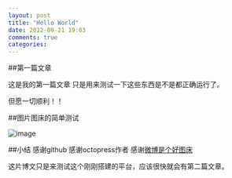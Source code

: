 ```yaml
---
layout: post
title: "Hello World"
date: 2012-09-21 19:03
comments: true
categories: 
---
```

##第一篇文章

这是我的第一篇文章 只是用来测试一下这些东西是不是都正确运行了。

但愿一切顺利！！

##图片图床的简单测试

![image](http://ww3.sinaimg.cn/large/a74ecc4cjw1dx4i4djww0j.jpg)


##小结
感谢github 感谢octopress作者 感谢[微博是个好图床](http://weibotuchuang.sinaapp.com/bookmark.html)

这片博文只是来测试这个刚刚搭建的平台，应该很快就会有第二篇文章。